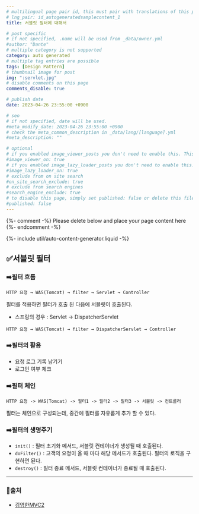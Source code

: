 ```yaml
---
# multilingual page pair id, this must pair with translations of this page. (This name must be unique)
# lng_pair: id_autogeneratedsamplecontent_1
title: 서블릿 필터에 대해서

# post specific
# if not specified, .name will be used from _data/owner.yml
#author: "Dante"
# multiple category is not supported
category: auto generated
# multiple tag entries are possible
tags: [Design Pattern]
# thumbnail image for post
img: ":servlet.jpg"
# disable comments on this page
comments_disable: true

# publish date
date: 2023-04-26 23:55:00 +0900

# seo
# if not specified, date will be used.
#meta_modify_date: 2023-04-26 23:55:00 +0900
# check the meta_common_description in _data/lang/[language].yml
#meta_description: ""

# optional
# if you enabled image_viewer_posts you don't need to enable this. This is only if image_viewer_posts = false
#image_viewer_on: true
# if you enabled image_lazy_loader_posts you don't need to enable this. This is only if image_lazy_loader_posts = false
#image_lazy_loader_on: true
# exclude from on site search
#on_site_search_exclude: true
# exclude from search engines
#search_engine_exclude: true
# to disable this page, simply set published: false or delete this file
#published: false
---
```

{%- comment -%} Please delete below and place your page content here {%- endcomment -%}

{%- include util/auto-content-generator.liquid -%}

<!-- outline-start -->

## ✅서블릿 필터

### ➡️필터 흐름

```
HTTP 요청 → WAS(Tomcat) → filter → Servlet → Controller
```

필터를 적용하면 필터가 호출 된 다음에 서블릿이 호출된다.

- 스프링의 경우 : Servlet → DispatcherServlet

```
HTTP 요청 → WAS(Tomcat) → filter → DispatcherServlet → Controller
```

### ➡️필터의 활용

- 요청 로그 기록 남기기
- 로그인 여부 체크

### ➡️필터 체인

```
HTTP 요청 -> WAS(Tomcat) -> 필터1 -> 필터2 -> 필터3 -> 서블릿 -> 컨트롤러
```

필터는 체인으로 구성되는데, 중간에 필터를 자유롭게 추가 할 수 있다.

### ➡️필터의 생명주기

- `init()` : 필터 초기화 메서드, 서블릿 컨테이너가 생성될 때 호출된다.
- `doFilter()` : 고객의 요청이 올 때 마다 해당 메서드가 호출된다. 필터의 로직을 구현하면 된다.
- `destroy()` : 필터 종료 메서드, 서블릿 컨테이너가 종료될 때 호출된다.

---

### 📎출처

- [김영한MVC2](https://www.inflearn.com/course/스프링-mvc-2/dashboard)


<!-- outline-end -->
